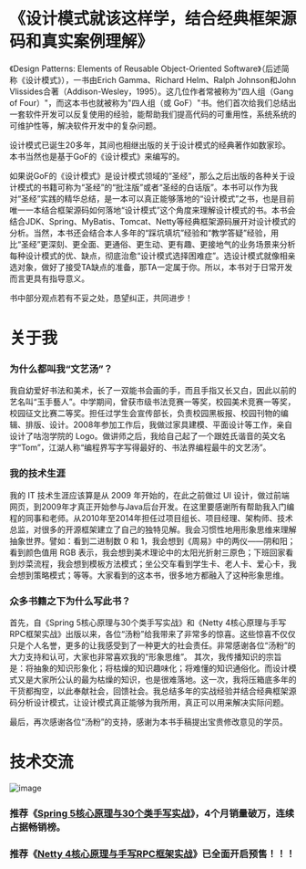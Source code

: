 # 《设计模式就该这样学，结合经典框架源码和真实案例理解》

《Design Patterns: Elements of Reusable Object-Oriented Software》（后述简称《设计模式》），一书由Erich Gamma、Richard Helm、Ralph Johnson和John Vlissides合著（Addison-Wesley，1995）。这几位作者常被称为"四人组（Gang of Four）"，而这本书也就被称为"四人组（或 GoF）"书。他们首次给我们总结出一套软件开发可以反复使用的经验，能帮助我们提高代码的可重用性，系统系统的可维护性等，解决软件开发中的复杂问题。

设计模式已诞生20多年，其间也相继出版的关于设计模式的经典著作如数家珍。本书当然也是基于GoF的《设计模式》来编写的。

如果说GoF的《设计模式》是设计模式领域的“圣经”，那么之后出版的各种关于设计模式的书籍可称为“圣经”的“批注版”或者“圣经的白话版”。本书可以作为我对“圣经”实践的精华总结，是一本可以真正能够落地的“设计模式”之书，也是目前唯一一本结合框架源码如何落地“设计模式”这个角度来理解设计模式的书。本书会结合JDK、Spring、MyBatis、Tomcat、Netty等经典框架源码展开对设计模式的分析。当然，本书还会结合本人多年的“踩坑填坑”经验和“教学答疑”经验，用比“圣经”更深刻、更全面、更通俗、更生动、更有趣、更接地气的业务场景来分析每种设计模式的优、缺点，彻底治愈“设计模式选择困难症”。选设计模式就像相亲选对象，做好了接受TA缺点的准备，那TA一定属于你。所以，本书对于日常开发而言更具有指导意义。

书中部分观点若有不妥之处，恳望纠正，共同进步！

# 关于我

### 为什么都叫我“文艺汤”？ 
我自幼爱好书法和美术，长了一双能书会画的手，而且手指又长又白，因此以前的艺名叫“玉手藝人”。中学期间，曾获市级书法竞赛一等奖，校园美术竞赛一等奖，校园征文比赛二等奖。担任过学生会宣传部长，负责校园黑板报、校园刊物的编辑、排版、设计。2008年参加工作后，我做过家具建模、平面设计等工作，亲自设计了咕泡学院的 Logo。做讲师之后，我给自己起了一个跟姓氏谐音的英文名字“Tom”，江湖人称“编程界写字写得最好的、书法界编程最牛的文艺汤”。 
### 我的技术生涯 
我的 IT 技术生涯应该算是从 2009 年开始的，在此之前做过 UI 设计，做过前端网页，到2009年才真正开始参与Java后台开发。在这里要感谢所有帮助我入门编程的同事和老师。从2010年至2014年担任过项目组长、项目经理、架构师、技术总监，对很多的开源框架建立了自己的独特见解。我会习惯性地用形象思维来理解抽象世界。譬如：看到二进制数 0 和 1，我会想到《周易》中的两仪——阴和阳；看到颜色值用 RGB 表示，我会想到美术理论中的太阳光折射三原色；下班回家看到炒菜流程，我会想到模板方法模式；坐公交车看到学生卡、老人卡、爱心卡，我会想到策略模式；等等。大家看到的这本书，很多地方都融入了这种形象思维。 
### 众多书籍之下为什么写此书？ 
首先，自《Spring 5核心原理与30个类手写实战》和《Netty 4核心原理与手写RPC框架实战》出版以来，各位“汤粉”给我带来了非常多的惊喜。这些惊喜不仅仅只是个人名誉，更多的让我感受到了一种更大的社会责任。非常感谢各位“汤粉”的大力支持和认可，大家也非常喜欢我的“形象思维”。
其次，我传播知识的宗旨是：将抽象的知识形象化；将枯燥的知识趣味化；将难懂的知识通俗化。而设计模式又是大家所公认的最为枯燥的知识，也是很难落地。这一次，我将压箱底多年的干货都掏空，以此奉献社会，回馈社会。我总结多年的实战经验并结合经典框架源码分析设计模式，让设计模式真正能够为我所用，真正可以用来解决实际问题。

最后，再次感谢各位“汤粉”的支持，感谢为本书手稿提出宝贵修改意见的学员。

# 技术交流
![image](https://github.com/gupaoedu-tom/resouce/blob/master/gupaoedu-tom-qrcode.png)

### 推荐《[Spring 5核心原理与30个类手写实战](https://github.com/gupaoedu-tom/spring5-samples)》，4个月销量破万，连续占据畅销榜。

### 推荐《[Netty 4核心原理与手写RPC框架实战](https://github.com/gupaoedu-tom/netty4-samples)》已全面开启预售！！！

